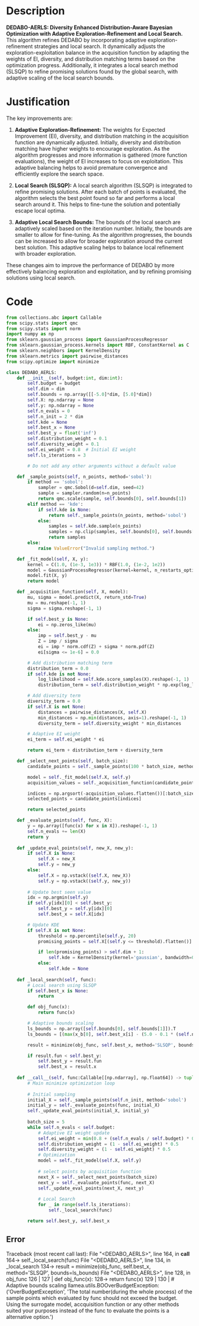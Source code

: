 # Description
**DEDABO-AERLS: Diversity Enhanced Distribution-Aware Bayesian Optimization with Adaptive Exploration-Refinement and Local Search.** This algorithm refines DEDABO by incorporating adaptive exploration-refinement strategies and local search. It dynamically adjusts the exploration-exploitation balance in the acquisition function by adapting the weights of EI, diversity, and distribution matching terms based on the optimization progress. Additionally, it integrates a local search method (SLSQP) to refine promising solutions found by the global search, with adaptive scaling of the local search bounds.

# Justification
The key improvements are:

1.  **Adaptive Exploration-Refinement:** The weights for Expected Improvement (EI), diversity, and distribution matching in the acquisition function are dynamically adjusted. Initially, diversity and distribution matching have higher weights to encourage exploration. As the algorithm progresses and more information is gathered (more function evaluations), the weight of EI increases to focus on exploitation. This adaptive balancing helps to avoid premature convergence and efficiently explore the search space.

2.  **Local Search (SLSQP):** A local search algorithm (SLSQP) is integrated to refine promising solutions. After each batch of points is evaluated, the algorithm selects the best point found so far and performs a local search around it. This helps to fine-tune the solution and potentially escape local optima.

3.  **Adaptive Local Search Bounds:** The bounds of the local search are adaptively scaled based on the iteration number. Initially, the bounds are smaller to allow for fine-tuning. As the algorithm progresses, the bounds can be increased to allow for broader exploration around the current best solution. This adaptive scaling helps to balance local refinement with broader exploration.

These changes aim to improve the performance of DEDABO by more effectively balancing exploration and exploitation, and by refining promising solutions using local search.

# Code
```python
from collections.abc import Callable
from scipy.stats import qmc
from scipy.stats import norm
import numpy as np
from sklearn.gaussian_process import GaussianProcessRegressor
from sklearn.gaussian_process.kernels import RBF, ConstantKernel as C
from sklearn.neighbors import KernelDensity
from sklearn.metrics import pairwise_distances
from scipy.optimize import minimize

class DEDABO_AERLS:
    def __init__(self, budget:int, dim:int):
        self.budget = budget
        self.dim = dim
        self.bounds = np.array([[-5.0]*dim, [5.0]*dim])
        self.X: np.ndarray = None
        self.y: np.ndarray = None
        self.n_evals = 0
        self.n_init = 2 * dim
        self.kde = None
        self.best_x = None
        self.best_y = float('inf')
        self.distribution_weight = 0.1
        self.diversity_weight = 0.1
        self.ei_weight = 0.8  # Initial EI weight
        self.ls_iterations = 3

        # Do not add any other arguments without a default value

    def _sample_points(self, n_points, method='sobol'):
        if method == 'sobol':
            sampler = qmc.Sobol(d=self.dim, seed=42)
            sample = sampler.random(n=n_points)
            return qmc.scale(sample, self.bounds[0], self.bounds[1])
        elif method == 'kde':
            if self.kde is None:
                return self._sample_points(n_points, method='sobol')
            else:
                samples = self.kde.sample(n_points)
                samples = np.clip(samples, self.bounds[0], self.bounds[1])
                return samples
        else:
            raise ValueError("Invalid sampling method.")

    def _fit_model(self, X, y):
        kernel = C(1.0, (1e-3, 1e3)) * RBF(1.0, (1e-2, 1e2))
        model = GaussianProcessRegressor(kernel=kernel, n_restarts_optimizer=5, alpha=1e-5)
        model.fit(X, y)
        return model

    def _acquisition_function(self, X, model):
        mu, sigma = model.predict(X, return_std=True)
        mu = mu.reshape(-1, 1)
        sigma = sigma.reshape(-1, 1)

        if self.best_y is None:
            ei = np.zeros_like(mu)
        else:
            imp = self.best_y - mu
            Z = imp / sigma
            ei = imp * norm.cdf(Z) + sigma * norm.pdf(Z)
            ei[sigma <= 1e-6] = 0.0

        # Add distribution matching term
        distribution_term = 0.0
        if self.kde is not None:
            log_likelihood = self.kde.score_samples(X).reshape(-1, 1)
            distribution_term = self.distribution_weight * np.exp(log_likelihood)

        # Add diversity term
        diversity_term = 0.0
        if self.X is not None:
            distances = pairwise_distances(X, self.X)
            min_distances = np.min(distances, axis=1).reshape(-1, 1)
            diversity_term = self.diversity_weight * min_distances

        # Adaptive EI weight
        ei_term = self.ei_weight * ei

        return ei_term + distribution_term + diversity_term

    def _select_next_points(self, batch_size):
        candidate_points = self._sample_points(100 * batch_size, method='kde')

        model = self._fit_model(self.X, self.y)
        acquisition_values = self._acquisition_function(candidate_points, model)

        indices = np.argsort(-acquisition_values.flatten())[:batch_size]
        selected_points = candidate_points[indices]

        return selected_points

    def _evaluate_points(self, func, X):
        y = np.array([func(x) for x in X]).reshape(-1, 1)
        self.n_evals += len(X)
        return y
    
    def _update_eval_points(self, new_X, new_y):
        if self.X is None:
            self.X = new_X
            self.y = new_y
        else:
            self.X = np.vstack((self.X, new_X))
            self.y = np.vstack((self.y, new_y))
        
        # Update best seen value
        idx = np.argmin(self.y)
        if self.y[idx][0] < self.best_y:
            self.best_y = self.y[idx][0]
            self.best_x = self.X[idx]

        # Update KDE
        if self.X is not None:
            threshold = np.percentile(self.y, 20)
            promising_points = self.X[(self.y <= threshold).flatten()]

            if len(promising_points) > self.dim + 1:
                self.kde = KernelDensity(kernel='gaussian', bandwidth=0.5).fit(promising_points)
            else:
                self.kde = None
    
    def _local_search(self, func):
        # Local search using SLSQP
        if self.best_x is None:
            return

        def obj_func(x):
            return func(x)

        # Adaptive bounds scaling
        ls_bounds = np.array([self.bounds[0], self.bounds[1]]).T
        ls_bounds = [(max(x_b[0], self.best_x[i] - (5.0 - 0.1 * (self.n_evals/self.budget)*5.0)), min(x_b[1], self.best_x[i] + (5.0 - 0.1 * (self.n_evals/self.budget)*5.0))) for i, x_b in enumerate(ls_bounds)]

        result = minimize(obj_func, self.best_x, method='SLSQP', bounds=ls_bounds)

        if result.fun < self.best_y:
            self.best_y = result.fun
            self.best_x = result.x
            
    def __call__(self, func:Callable[[np.ndarray], np.float64]) -> tuple[np.float64, np.array]:
        # Main minimize optimization loop
        
        # Initial sampling
        initial_X = self._sample_points(self.n_init, method='sobol')
        initial_y = self._evaluate_points(func, initial_X)
        self._update_eval_points(initial_X, initial_y)
        
        batch_size = 5
        while self.n_evals < self.budget:
            # Adaptive EI weight update
            self.ei_weight = min(0.8 + (self.n_evals / self.budget) * 0.2, 1.0)
            self.distribution_weight = (1 - self.ei_weight) * 0.5
            self.diversity_weight = (1 - self.ei_weight) * 0.5
            # Optimization
            model = self._fit_model(self.X, self.y)
            
            # select points by acquisition function
            next_X = self._select_next_points(batch_size)
            next_y = self._evaluate_points(func, next_X)
            self._update_eval_points(next_X, next_y)
            
            # Local Search
            for _ in range(self.ls_iterations):
                self._local_search(func)

        return self.best_y, self.best_x
```
## Error
 Traceback (most recent call last):
  File "<DEDABO_AERLS>", line 164, in __call__
 164->                 self._local_search(func)
  File "<DEDABO_AERLS>", line 134, in _local_search
 134->         result = minimize(obj_func, self.best_x, method='SLSQP', bounds=ls_bounds)
  File "<DEDABO_AERLS>", line 128, in obj_func
 126 | 
 127 |         def obj_func(x):
 128->             return func(x)
 129 | 
 130 |         # Adaptive bounds scaling
llamea.utils.BOOverBudgetException: ('OverBudgetException', 'The total number(during the whole process) of the sample points which evaluated by func should not exceed the budget. Using the surrogate model, accquisition function or any other methods suited your purposes instead of the func to evaluate the points is a alternative option.')
